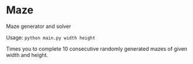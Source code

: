 Maze
====

Maze generator and solver

Usage: `python main.py width height`

Times you to complete 10 consecutive randomly generated mazes of given width and height.
